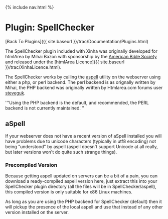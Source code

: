 {% include nav.html %}

# Plugin: SpellChecker

[Back To Plugins]({{ site.baseurl }}/trac/Documentation/Plugins.html)

The SpellChecker plugin included with Xinha was originally developed for htmlArea by Mihai Bazon with sponsorship by the [American Bible Society](http://www.americanbible.org/) and released under the [htmlArea Licence]({{ site.baseurl }}/trac/XinhaLicence.html).

The SpellChecker works by calling the [aspell](http://aspell.sourceforge.net/) utility on the webserver using either a php, or perl backend.  The perl backend is as orignally written by Mihai, the PHP backend was originally written by  Htmlarea.com forums user [steveguk](http://www.htmlarea.com/forum/htmlArea_3_(beta)_C4/htmlArea_v3.0_-_Add-Ons_F23/SearchAndReplace_Plugin_1.0b2_New_version%21%21%21_P33924/gforum.cgi?username=steveguk;t=search_engine).

'''Using the PHP backend is the default, and recommended, the PERL backend is not currently maintained.'''

## aSpell

If your webserver does not have a recent version of aSpell installed you will have problems due to unicode characters (typically in utf8 encoding) not being "understood" by aspell (aspell doesn't support Unicode at all really, but later versions won't do quite such strange things).

### Precompiled Version

Because getting aspell updated on servers can be a bit of a pain, you can download a ready-compiled aspell version here, just extract this into your SpellChecker plugin directory (all the files will be in SpellChecker/aspell), this compiled version is only suitable for x86 Linux machines.

As long as you are using the PHP backend for SpellChecker (default) then it will pickup the presence of the local aspell and use that instead of any other version installed on the server.
